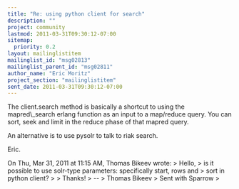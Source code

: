 ```yaml
---
title: "Re: using python client for search"
description: ""
project: community
lastmod: 2011-03-31T09:30:12-07:00
sitemap:
  priority: 0.2
layout: mailinglistitem
mailinglist_id: "msg02813"
mailinglist_parent_id: "msg02811"
author_name: "Eric Moritz"
project_section: "mailinglistitem"
sent_date: 2011-03-31T09:30:12-07:00
---
```



The client.search method is basically a shortcut to using the
mapred\\_search erlang function as an input to a map/reduce query. You
can sort, seek and limit in the reduce phase of that mapred query.

An alternative is to use pysolr to talk to riak search.

Eric.

On Thu, Mar 31, 2011 at 11:15 AM, Thomas Bikeev  wrote:
&gt; Hello,
&gt; is it possible to use solr-type parameters: specifically start, rows and
&gt; sort in python client?
&gt;
&gt; Thanks!
&gt; --
&gt; Thomas Bikeev
&gt; Sent with Sparrow
&gt;
